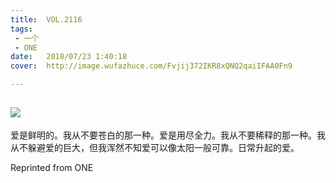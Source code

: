 ```yaml
---
title:	VOL.2116
tags:
 - 一个
 - ONE
date:	2018/07/23 1:40:18
cover:	http://image.wufazhuce.com/Fvjij372IKR8xQNQ2qaiIFAA0Fn9

---
```

![](http://image.wufazhuce.com/Fvjij372IKR8xQNQ2qaiIFAA0Fn9)
---

爱是鲜明的。我从不要苍白的那一种。爱是用尽全力。我从不要稀释的那一种。我从不躲避爱的巨大，但我浑然不知爱可以像太阳一般可靠。日常升起的爱。
 
Reprinted from ONE
